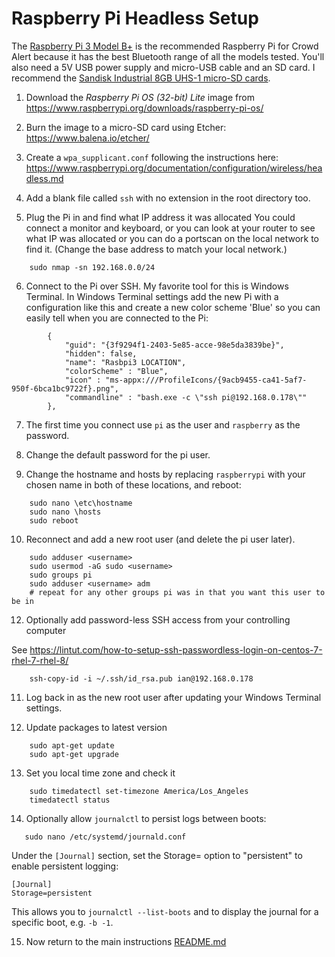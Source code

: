 # Raspberry Pi Headless Setup

The [Raspberry Pi 3 Model B+](https://www.amazon.com/gp/product/B07P4LSDYV/ref=as_li_qf_asin_il_tl?ie=UTF8&tag=abodit01-20&creative=9325&linkCode=as2&creativeASIN=B07P4LSDYV&linkId=bb998b957f8181fc90bb029247d63fce) is the recommended Raspberry Pi for Crowd Alert
because it has the best Bluetooth range of all the models tested. You'll also need a 5V USB power supply and micro-USB cable and an SD card. I recommend the [Sandisk Industrial 8GB UHS-1 micro-SD cards](https://www.amazon.com/gp/product/B07BLQHVQD/ref=as_li_tl?ie=UTF8&camp=1789&creative=9325&creativeASIN=B07BLQHVQD&linkCode=as2&tag=abodit01-20&linkId=03b8fd807cc5f403a952cf74b9084e89).

1. Download the *Raspberry Pi OS (32-bit) Lite* image from https://www.raspberrypi.org/downloads/raspberry-pi-os/

2. Burn the image to a micro-SD card using Etcher: https://www.balena.io/etcher/

3. Create a `wpa_supplicant.conf` following the instructions here: https://www.raspberrypi.org/documentation/configuration/wireless/headless.md

4. Add a blank file called `ssh` with no extension in the root directory too.

5. Plug the Pi in and find what IP address it was allocated
You could connect a monitor and keyboard, or you can look at your router to see what IP was allocated or
you can do a portscan on the local network to find it. (Change the base address to match your local network.)
````
    sudo nmap -sn 192.168.0.0/24
````

6. Connect to the Pi over SSH. My favorite tool for this is Windows Terminal. In Windows Terminal settings add the new Pi with a configuration like this and create a new color scheme 'Blue' so you can easily tell when you are connected to the Pi:

````
		{
            "guid": "{3f9294f1-2403-5e85-acce-98e5da3839be}",
            "hidden": false,
            "name": "Rasbpi3 LOCATION",
            "colorScheme" : "Blue",
			"icon" : "ms-appx:///ProfileIcons/{9acb9455-ca41-5af7-950f-6bca1bc9722f}.png",
			"commandline" : "bash.exe -c \"ssh pi@192.168.0.178\""
        },
````

7. The first time you connect use `pi` as the user and `raspberry` as the password.

8. Change the default password for the pi user.

9. Change the hostname and hosts by replacing `raspberrypi` with your chosen name
 in both of these locations, and reboot:

````
    sudo nano \etc\hostname
    sudo nano \hosts
    sudo reboot
````

10. Reconnect and add a new root user (and delete the pi user later).

````
    sudo adduser <username>
    sudo usermod -aG sudo <username>
    sudo groups pi
    sudo adduser <username> adm
    # repeat for any other groups pi was in that you want this user to be in
````

12. Optionally add password-less SSH access from your controlling computer

See https://lintut.com/how-to-setup-ssh-passwordless-login-on-centos-7-rhel-7-rhel-8/
````
    ssh-copy-id -i ~/.ssh/id_rsa.pub ian@192.168.0.178
````

11. Log back in as the new root user after updating your Windows Terminal settings.

12. Update packages to latest version
````
    sudo apt-get update
    sudo apt-get upgrade
````

13. Set you local time zone and check it
````
    sudo timedatectl set-timezone America/Los_Angeles
    timedatectl status
````

14. Optionally allow `journalctl` to persist logs between boots:
````
   sudo nano /etc/systemd/journald.conf
````

Under the `[Journal]` section, set the Storage= option to "persistent" to enable persistent logging:

````
[Journal]
Storage=persistent
````

This allows you to `journalctl --list-boots` and to display the journal for a specific boot, e.g. `-b -1`.

15. Now return to the main instructions [README.md](README.md)

